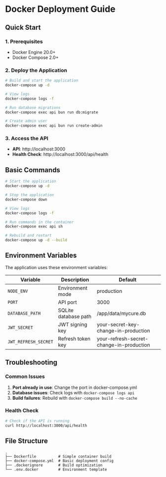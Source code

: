 # Docker Deployment Guide

## Quick Start

### 1. Prerequisites
- Docker Engine 20.0+
- Docker Compose 2.0+

### 2. Deploy the Application

```bash
# Build and start the application
docker-compose up -d

# View logs
docker-compose logs -f

# Run database migrations
docker-compose exec api bun run db:migrate

# Create admin user
docker-compose exec api bun run create-admin
```

### 3. Access the API

- **API**: http://localhost:3000
- **Health Check**: http://localhost:3000/api/health

## Basic Commands

```bash
# Start the application
docker-compose up -d

# Stop the application
docker-compose down

# View logs
docker-compose logs -f

# Run commands in the container
docker-compose exec api sh

# Rebuild and restart
docker-compose up -d --build
```

## Environment Variables

The application uses these environment variables:

| Variable | Description | Default |
|----------|-------------|---------|
| `NODE_ENV` | Environment mode | production |
| `PORT` | API port | 3000 |
| `DATABASE_PATH` | SQLite database path | /app/data/mycure.db |
| `JWT_SECRET` | JWT signing key | your-secret-key-change-in-production |
| `JWT_REFRESH_SECRET` | Refresh token key | your-refresh-secret-change-in-production |

## Troubleshooting

### Common Issues

1. **Port already in use**: Change the port in docker-compose.yml
2. **Database issues**: Check logs with `docker-compose logs api`
3. **Build failures**: Rebuild with `docker-compose build --no-cache`

### Health Check

```bash
# Check if the API is running
curl http://localhost:3000/api/health
```

## File Structure

```
.
├── Dockerfile          # Simple container build
├── docker-compose.yml  # Basic deployment config
├── .dockerignore       # Build optimization
└── .env.docker         # Environment template
```